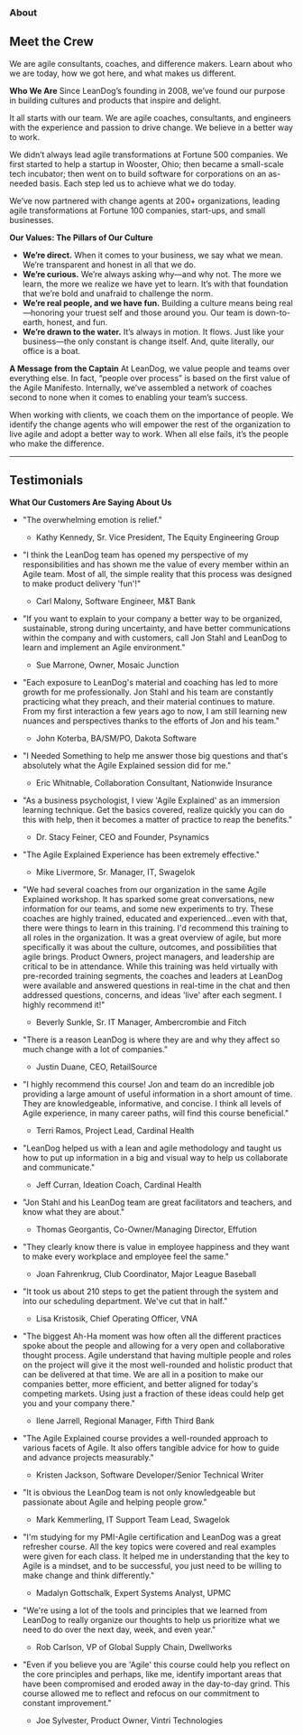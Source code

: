 ### About

## Meet the Crew

We are agile consultants, coaches, and difference makers. Learn about who we are today, how we got here, and what makes us different.

**Who We Are**
Since LeanDog’s founding in 2008, we’ve found our purpose in building cultures and products that inspire and delight.

It all starts with our team. We are agile coaches, consultants, and engineers with the experience and passion to drive change. We believe in a better way to work.

We didn’t always lead agile transformations at Fortune 500 companies. We first started to help a startup in Wooster, Ohio; then became a small-scale tech incubator; then went on to build software for corporations on an as-needed basis. Each step led us to achieve what we do today.

We’ve now partnered with change agents at 200+ organizations, leading agile transformations at Fortune 100 companies, start-ups, and small businesses.

**Our Values: The Pillars of Our Culture**
- **We’re direct.** When it comes to your business, we say what we mean. We’re transparent and honest in all that we do.
- **We’re curious.** We’re always asking why—and why not. The more we learn, the more we realize we have yet to learn. It’s with that foundation that we’re bold and unafraid to challenge the norm.
- **We’re real people, and we have fun.** Building a culture means being real—honoring your truest self and those around you. Our team is down-to-earth, honest, and fun.
- **We’re drawn to the water.** It’s always in motion. It flows. Just like your business—the only constant is change itself. And, quite literally, our office is a boat.

**A Message from the Captain**
At LeanDog, we value people and teams over everything else. In fact, “people over process” is based on the first value of the Agile Manifesto. Internally, we’ve assembled a network of coaches second to none when it comes to enabling your team’s success.

When working with clients, we coach them on the importance of people. We identify the change agents who will empower the rest of the organization to live agile and adopt a better way to work. When all else fails, it’s the people who make the difference.

---

## Testimonials

**What Our Customers Are Saying About Us**

- "The overwhelming emotion is relief."  
  - Kathy Kennedy, Sr. Vice President, The Equity Engineering Group

- "I think the LeanDog team has opened my perspective of my responsibilities and has shown me the value of every member within an Agile team. Most of all, the simple reality that this process was designed to make product delivery 'fun'!"  
  - Carl Malony, Software Engineer, M&T Bank

- "If you want to explain to your company a better way to be organized, sustainable, strong during uncertainty, and have better communications within the company and with customers, call Jon Stahl and LeanDog to learn and implement an Agile environment."  
  - Sue Marrone, Owner, Mosaic Junction

- "Each exposure to LeanDog's material and coaching has led to more growth for me professionally. Jon Stahl and his team are constantly practicing what they preach, and their material continues to mature. From my first interaction a few years ago to now, I am still learning new nuances and perspectives thanks to the efforts of Jon and his team."  
  - John Koterba, BA/SM/PO, Dakota Software

- "I Needed Something to help me answer those big questions and that's absolutely what the Agile Explained session did for me."  
  - Eric Whitnable, Collaboration Consultant, Nationwide Insurance

- "As a business psychologist, I view 'Agile Explained' as an immersion learning technique. Get the basics covered, realize quickly you can do this with help, then it becomes a matter of practice to reap the benefits."  
  - Dr. Stacy Feiner, CEO and Founder, Psynamics

- "The Agile Explained Experience has been extremely effective."  
  - Mike Livermore, Sr. Manager, IT, Swagelok

- "We had several coaches from our organization in the same Agile Explained workshop. It has sparked some great conversations, new information for our teams, and some new experiments to try. These coaches are highly trained, educated and experienced...even with that, there were things to learn in this training. I'd recommend this training to all roles in the organization. It was a great overview of agile, but more specifically it was about the culture, outcomes, and possibilities that agile brings. Product Owners, project managers, and leadership are critical to be in attendance. While this training was held virtually with pre-recorded training segments, the coaches and leaders at LeanDog were available and answered questions in real-time in the chat and then addressed questions, concerns, and ideas 'live' after each segment. I highly recommend it!"  
  - Beverly Sunkle, Sr. IT Manager, Ambercrombie and Fitch

- "There is a reason LeanDog is where they are and why they affect so much change with a lot of companies."  
  - Justin Duane, CEO, RetailSource

- "I highly recommend this course! Jon and team do an incredible job providing a large amount of useful information in a short amount of time. They are knowledgeable, informative, and concise. I think all levels of Agile experience, in many career paths, will find this course beneficial."  
  - Terri Ramos, Project Lead, Cardinal Health

- "LeanDog helped us with a lean and agile methodology and taught us how to put up information in a big and visual way to help us collaborate and communicate."  
  - Jeff Curran, Ideation Coach, Cardinal Health

- "Jon Stahl and his LeanDog team are great facilitators and teachers, and know what they are about."  
  - Thomas Georgantis, Co-Owner/Managing Director, Effution

- "They clearly know there is value in employee happiness and they want to make every workplace and employee feel the same."  
  - Joan Fahrenkrug, Club Coordinator, Major League Baseball

- "It took us about 210 steps to get the patient through the system and into our scheduling department. We've cut that in half."  
  - Lisa Kristosik, Chief Operating Officer, VNA

- "The biggest Ah-Ha moment was how often all the different practices spoke about the people and allowing for a very open and collaborative thought process. Agile understand that having multiple people and roles on the project will give it the most well-rounded and holistic product that can be delivered at that time. We are all in a position to make our companies better, more efficient, and better aligned for today's competing markets. Using just a fraction of these ideas could help get you and your company there."  
  - Ilene Jarrell, Regional Manager, Fifth Third Bank

- "The Agile Explained course provides a well-rounded approach to various facets of Agile. It also offers tangible advice for how to guide and advance projects measurably."  
  - Kristen Jackson, Software Developer/Senior Technical Writer

- "It is obvious the LeanDog team is not only knowledgeable but passionate about Agile and helping people grow."  
  - Mark Kemmerling, IT Support Team Lead, Swagelok

- "I'm studying for my PMI-Agile certification and LeanDog was a great refresher course. All the key topics were covered and real examples were given for each class. It helped me in understanding that the key to Agile is a mindset, and to be successful, you just need to be willing to make change and think differently."  
  - Madalyn Gottschalk, Expert Systems Analyst, UPMC

- "We're using a lot of the tools and principles that we learned from LeanDog to really organize our thoughts to help us prioritize what we need to do over the next day, week, and even year."  
  - Rob Carlson, VP of Global Supply Chain, Dwellworks

- "Even if you believe you are 'Agile' this course could help you reflect on the core principles and perhaps, like me, identify important areas that have been compromised and eroded away in the day-to-day grind. This course allowed me to reflect and refocus on our commitment to constant improvement."  
  - Joe Sylvester, Product Owner, Vintri Technologies

